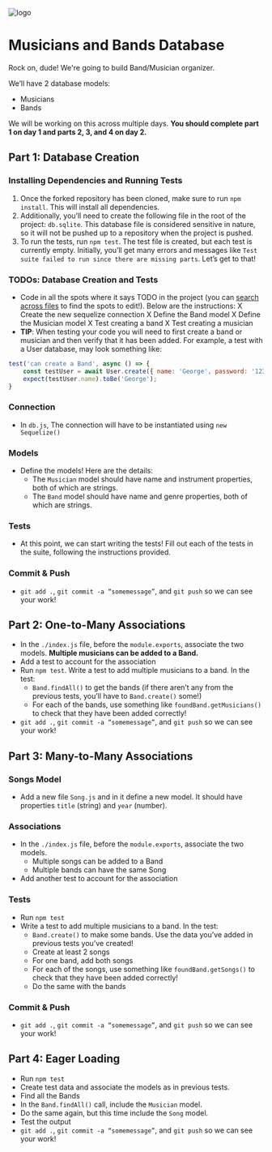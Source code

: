 ![logo](https://user-images.githubusercontent.com/44912347/202296600-c5f247d6-9616-49db-88f0-38433429d781.jpg)

# Musicians and Bands Database
Rock on, dude! We're going to build Band/Musician organizer.

We’ll have 2 database models:
- Musicians
- Bands

We will be working on this across multiple days. **You should complete part 1 on day 1 and parts 2, 3, and 4 on day 2.**

## Part 1: Database Creation

### Installing Dependencies and Running Tests
1. Once the forked repository has been cloned, make sure to run `npm install`. This will install all dependencies. 
2. Additionally, you’ll need to create the following file in the root of the project: `db.sqlite`. This database file is considered sensitive in nature, so it will not be pushed up to a repository when the project is pushed.
3. To run the tests, run `npm test`. The test file is created, but each test is currently empty. Initially, you’ll get many errors and messages like `Test suite failed to run since there are missing parts`. Let’s get to that!

### TODOs: Database Creation and Tests
- Code in all the spots where it says TODO in the project (you can [search across files](https://code.visualstudio.com/docs/editor/codebasics#_search-across-files) to find the spots to edit!). Below are the instructions:
  X Create the new sequelize connection
  X Define the Band model
  X Define the Musician model
  X Test creating a band
  X Test creating a musician
- **TIP**: When testing your code you will need to first create a band or musician and then verify that it has been added. For example, a test with a User database, may look something like:
```javascript
test('can create a Band', async () => {
    const testUser = await User.create({ name: 'George', password: '123' });
    expect(testUser.name).toBe('George');
}
```
### Connection
- In `db.js`, The connection will have to be instantiated using `new Sequelize()`

### Models
- Define the models! Here are the details:
  - The `Musician` model should have name and instrument properties, both of which are strings.
  - The `Band` model should have name and genre properties, both of which are strings.

### Tests
- At this point, we can start writing the tests!  Fill out each of the tests in the suite, following the instructions provided.

### Commit & Push
- `git add .`, `git commit -a “somemessage”`, and `git push` so we can see your work!

## Part 2: One-to-Many Associations
- In the `./index.js` file, before the `module.exports`, associate the two models. **Multiple musicians can be added to a Band.**
- Add a test to account for the association
- Run `npm test`. Write a test to add multiple musicians to a band. In the test:
  - `Band.findAll()` to get the bands (if there aren’t any from the previous tests, you’ll have to `Band.create()` some!)
  - For each of the bands, use something like `foundBand.getMusicians()` to check that they have been added correctly!
- `git add .`, `git commit -a “somemessage”`, and `git push` so we can see your work!

## Part 3: Many-to-Many Associations

### Songs Model
- Add a new file `Song.js` and in it define a new model. It should have properties `title` (string) and `year` (number).

### Associations
- In the `./index.js` file, before the `module.exports`, associate the two models.
  - Multiple songs can be added to a Band
  - Multiple bands can have the same Song
- Add another test to account for the association

### Tests
- Run `npm test`
- Write a test to add multiple musicians to a band. In the test:
  - `Band.create()` to make some bands. Use the data you’ve added in previous tests you’ve created!
  - Create at least 2 songs
  - For one band, add both songs
  - For each of the songs, use something like `foundBand.getSongs()` to check that they have been added correctly!
  - Do the same with the bands

### Commit & Push
- `git add .`, `git commit -a “somemessage”`, and `git push` so we can see your work!

## Part 4: Eager Loading
- Run `npm test`
- Create test data and associate the models as in previous tests.
- Find all the Bands
- In the `Band.findAll()` call, include the `Musician` model.
- Do the same again, but this time include the `Song` model.
- Test the output
- `git add .`, `git commit -a “somemessage”`, and `git push` so we can see your work!
